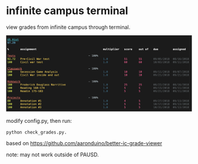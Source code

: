 # infinite campus terminal

view grades from infinite campus through terminal.

![Screenshot](screenshot.png)

modify config.py, then run:

```
python check_grades.py.
```

based on https://github.com/aaronduino/better-ic-grade-viewer

note: may not work outside of PAUSD. 
